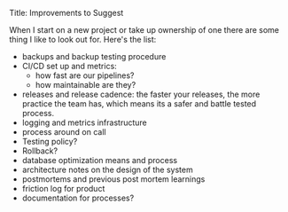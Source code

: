 Title: Improvements to Suggest

When I start on a new project or take up ownership of one there are some thing I
like to look out for. Here's the list:

- backups and backup testing procedure
- CI/CD set up and metrics:
  - how fast are our pipelines?
  - how maintainable are they?
- releases and release cadence: the faster your releases, the more practice the
  team has, which means its a safer and battle tested process.
- logging and metrics infrastructure
- process around on call
- Testing policy?
- Rollback?
- database optimization means and process
- architecture notes on the design of the system
- postmortems and previous post mortem learnings
- friction log for product
- documentation for processes?



